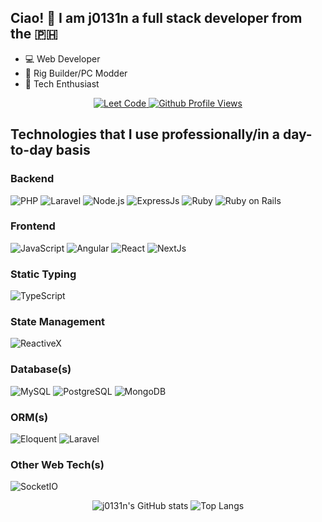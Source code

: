 ## Ciao! 👋 I am j0131n a full stack developer from the 🇵🇭

* :computer: Web Developer
* :hammer: Rig Builder/PC Modder
* :robot: Tech Enthusiast

<div align="center">
  <a href="https://leetcode.com/j0131n">
    <img src="https://img.shields.io/badge/LeetCode%20Newbie-blueviolet?style=for-the-badge&logo=leetCode&logoColor=white" alt="Leet Code" />
  </a>
  <a href="https://github.com/j0131n">
    <img src="https://komarev.com/ghpvc/?username=j0131n&color=blueviolet&style=for-the-badge" alt="Github Profile Views" />
  </a>
  
</div>

## Technologies that I use professionally/in a day-to-day basis

### Backend

![PHP](https://img.shields.io/badge/php-%23777BB4.svg?style=for-the-badge&logo=php&logoColor=white)
![Laravel](https://img.shields.io/badge/laravel-%23FF2D20.svg?style=for-the-badge&logo=laravel&logoColor=white)
![Node.js](https://img.shields.io/badge/Node.js-43853D?style=for-the-badge&logo=node.js&logoColor=white)
![ExpressJs](https://img.shields.io/badge/express-%23eeeeee?style=for-the-badge&logo=express&logoColor=%23010101)
![Ruby](https://img.shields.io/badge/ruby-%23cc342d?style=for-the-badge&logo=ruby&logoColor=white)
![Ruby on Rails](https://img.shields.io/badge/ruby_on_rails-%23d30001?style=for-the-badge&logo=ruby%20on%20rails&logoColor=white)

### Frontend

![JavaScript](https://img.shields.io/badge/javascript-%23323330.svg?style=for-the-badge&logo=javascript&logoColor=%23F7DF1E)
![Angular](https://img.shields.io/badge/angular-%230d47a1?style=for-the-badge&logo=angular&logoColor=%23dd0031)
![React](https://img.shields.io/badge/react-%2320232a.svg?style=for-the-badge&logo=react&logoColor=%2361DAFB)
![NextJs](https://img.shields.io/badge/nextjs-%23eeeeee?style=for-the-badge&logo=next.js&logoColor=%23000000)

### Static Typing

![TypeScript](https://img.shields.io/badge/Typescript-%233178c6.svg?style=for-the-badge&logo=typescript&logoColor=white)

### State Management

![ReactiveX](https://img.shields.io/badge/rxjs/ngrx/redux/zustand-%23333333?style=for-the-badge&logo=reactivex&logoColor=%23d60090)

### Database(s)

![MySQL](https://img.shields.io/badge/MySQL-%233e6e93?style=for-the-badge&logo=mysql&logoColor=white)
![PostgreSQL](https://img.shields.io/badge/PostgreSQL-316192?style=for-the-badge&logo=postgresql&logoColor=white)
![MongoDB](https://img.shields.io/badge/mongodb-%23023430?style=for-the-badge&logo=mongodb&logoColor=%2300ed64)

### ORM(s)

![Eloquent](https://img.shields.io/badge/laravel_Eloquent-%23FF2D20.svg?style=for-the-badge&logo=laravel&logoColor=white)
![Laravel](https://img.shields.io/badge/prisma-%232d3748?style=for-the-badge&logo=prisma&logoColor=%23ffffff)

### Other Web Tech(s)

![SocketIO](https://img.shields.io/badge/SocketIO-%23323330.svg?style=for-the-badge&logo=socket.io&logoColor=white)

<div align="center">

  ![j0131n's GitHub stats](https://github-readme-stats.vercel.app/api?username=j0131n&theme=tokyonight&show_icons=true)
  ![Top Langs](https://github-readme-stats.vercel.app/api/top-langs/?username=j0131n&layout=donut&theme=tokyonight)

</div>
